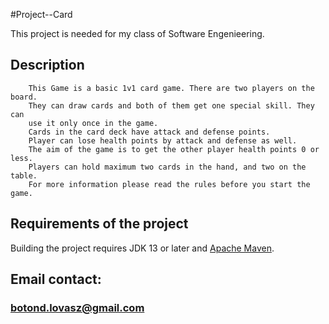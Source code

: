 #Project--Card 

This project is needed for my class of Software Engenieering.

## Description
        This Game is a basic 1v1 card game. There are two players on the board.
        They can draw cards and both of them get one special skill. They can
        use it only once in the game.
        Cards in the card deck have attack and defense points.
        Player can lose health points by attack and defense as well.
        The aim of the game is to get the other player health points 0 or less.
        Players can hold maximum two cards in the hand, and two on the table.
        For more information please read the rules before you start the game.

## Requirements of the project
Building the project requires JDK 13 or later and [Apache Maven](https://maven.apache.org/).

## Email contact: 
### botond.lovasz@gmail.com